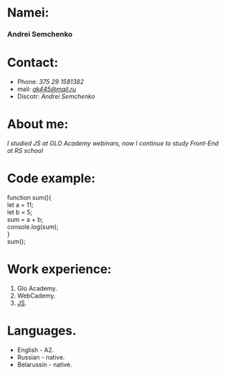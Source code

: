 # Namei:  
### Andrei Semchenko  
# Contact:  
* Phone: *375 29 1581382*
* mail: *ak445@mail.ru*
* Discotr: *Andrei Semchenko*
# About me:  
*I studied JS at GLO Academy webinars, now I continue to study Front-End at RS 
school*  
# Code example:  
function sum(){  
let a = 11;  
let b = 5;  
 sum = a + b;  
 console.log(sum);  
}  
sum();  
# Work experience:  
1. Glo Academy.  
2. WebCademy.  
3. [JS](https://learn.javascript.ru).  
# Languages.  
* English - A2.  
* Russian - native.  
* Belarussin - native.  
